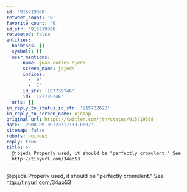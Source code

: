 ```yaml
---
id: '915719368'
retweet_count: '0'
favorite_count: '0'
id_str: '915719368'
retweeted: false
entities:
  hashtags: []
  symbols: []
  user_mentions:
    - name: juan carlos ojeda
      screen_name: jojeda
      indices:
        - '0'
        - '7'
      id_str: '187739746'
      id: '187739746'
  urls: []
in_reply_to_status_id_str: '915702628'
in_reply_to_screen_name: ojezap
original_url: https://twitter.com/jth/status/915719368
date: '2008-09-09T23:17:33.000Z'
sitemap: false
robots: noindex
reply: true
title: >-
  @jojeda Properly used, it should be "perfectly cromulent." See
  http://tinyurl.com/34ao53
---
```


@jojeda Properly used, it should be "perfectly cromulent." See http://tinyurl.com/34ao53
